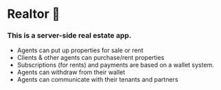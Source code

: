 # Realtor 🏡

### This is a server-side real estate app.

- Agents can put up properties for sale or rent
- Clients & other agents can purchase/rent properties
- Subscriptions (for rents) and payments are based on a wallet system.
- Agents can withdraw from their wallet
- Agents can communicate with their tenants and partners
